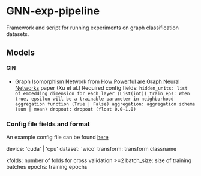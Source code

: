 # GNN-exp-pipeline

Framework and script for running experiments on graph classification datasets.

## Models

#### GIN
 - Graph Isomorphism Network from [How Powerful are Graph Neural Networks](https://arxiv.org/pdf/1810.00826.pdf) paper (Xu et al.)
Required config fields:
`
hidden_units: list of embedding dimension for each layer (List(int))
train_eps: When true, epsilon will be a trainable parameter in neighborhood aggregation function (True | False)
aggregation: aggregation scheme (sum | mean)
dropout: dropout (float 0.0-1.0)
`
### Config file fields and format

An example config file can be found [here](https://github.com/mperozek11/GNN-exp-pipeline/blob/main/config/test_config.yml)

device: 'cuda' | 'cpu'
dataset: 'wico'
transform: transform classname

kfolds: number of folds for cross validation >=2
batch_size: size of training batches
epochs: training epochs


